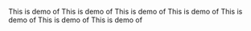 This is demo of 
This is demo of 
This is demo of 
This is demo of 
This is demo of 
This is demo of 
This is demo of 
